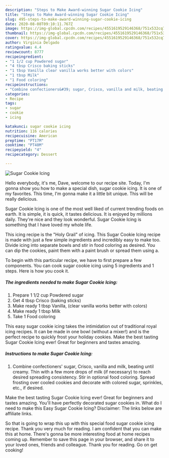 ```yaml
---
description: "Steps to Make Award-winning Sugar Cookie Icing"
title: "Steps to Make Award-winning Sugar Cookie Icing"
slug: 495-steps-to-make-award-winning-sugar-cookie-icing
date: 2020-08-08T09:10:11.767Z
image: https://img-global.cpcdn.com/recipes/4551619529146368/751x532cq70/sugar-cookie-icing-recipe-main-photo.jpg
thumbnail: https://img-global.cpcdn.com/recipes/4551619529146368/751x532cq70/sugar-cookie-icing-recipe-main-photo.jpg
cover: https://img-global.cpcdn.com/recipes/4551619529146368/751x532cq70/sugar-cookie-icing-recipe-main-photo.jpg
author: Virginia Delgado
ratingvalue: 4.4
reviewcount: 8777
recipeingredient:
- "1 1/2 cup Powdered sugar"
- "4 tbsp Crisco baking sticks"
- "1 tbsp Vanilla clear vanilla works better with colors"
- "1 tbsp Milk"
- "1 Food coloring"
recipeinstructions:
- "Combine confectioners&#39; sugar, Crisco, vanilla and milk, beating until creamy. Thin with a few more drops of milk (if necessary) to reach desired spreading consistency. Stir in optional food coloring. Spread frosting over cooled cookies and decorate with colored sugar, sprinkles, etc., if desired."
categories:
- Recipe
tags:
- sugar
- cookie
- icing

katakunci: sugar cookie icing 
nutrition: 116 calories
recipecuisine: American
preptime: "PT17M"
cooktime: "PT40M"
recipeyield: "4"
recipecategory: Dessert

---
```



![Sugar Cookie Icing](https://img-global.cpcdn.com/recipes/4551619529146368/751x532cq70/sugar-cookie-icing-recipe-main-photo.jpg)

Hello everybody, it's me, Dave, welcome to our recipe site. Today, I'm gonna show you how to make a special dish, sugar cookie icing. It is one of my favorites. This time, I'm gonna make it a little bit unique. This will be really delicious.

Sugar Cookie Icing is one of the most well liked of current trending foods on earth. It is simple, it is quick, it tastes delicious. It is enjoyed by millions daily. They're nice and they look wonderful. Sugar Cookie Icing is something that I have loved my whole life.

This icing recipe is the &#34;Holy Grail&#34; of icing. This Sugar Cookie Icing recipe is made with just a few simple ingredients and incredibly easy to make too. Divide icing into separate bowls and stir in food coloring as desired. You can dip the cookies, paint them with a paint brush or spread them using a.


To begin with this particular recipe, we have to first prepare a few components. You can cook sugar cookie icing using 5 ingredients and 1 steps. Here is how you cook it.

<!--inarticleads1-->

##### The ingredients needed to make Sugar Cookie Icing:

1. Prepare 1 1/2 cup Powdered sugar
1. Get 4 tbsp Crisco (baking sticks)
1. Make ready 1 tbsp Vanilla, (clear vanilla works better with colors)
1. Make ready 1 tbsp Milk
1. Take 1 Food coloring


This easy sugar cookie icing takes the intimidation out of traditional royal icing recipes. It can be made in one bowl (without a mixer!) and is the perfect recipe to quickly frost your holiday cookies. Make the best tasting Sugar Cookie Icing ever! Great for beginners and tastes amazing. 

<!--inarticleads2-->

##### Instructions to make Sugar Cookie Icing:

1. Combine confectioners&#39; sugar, Crisco, vanilla and milk, beating until creamy. Thin with a few more drops of milk (if necessary) to reach desired spreading consistency. Stir in optional food coloring. Spread frosting over cooled cookies and decorate with colored sugar, sprinkles, etc., if desired.


Make the best tasting Sugar Cookie Icing ever! Great for beginners and tastes amazing. You&#39;ll have perfectly decorated sugar cookies in. What do I need to make this Easy Sugar Cookie Icing? Disclaimer: The links below are affiliate links. 

So that is going to wrap this up with this special food sugar cookie icing recipe. Thank you very much for reading. I am confident that you can make this at home. There's gonna be more interesting food at home recipes coming up. Remember to save this page in your browser, and share it to your loved ones, friends and colleague. Thank you for reading. Go on get cooking!
